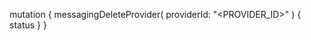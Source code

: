 mutation {
    messagingDeleteProvider(
        providerId: "<PROVIDER_ID>"
    ) {
        status
    }
}

